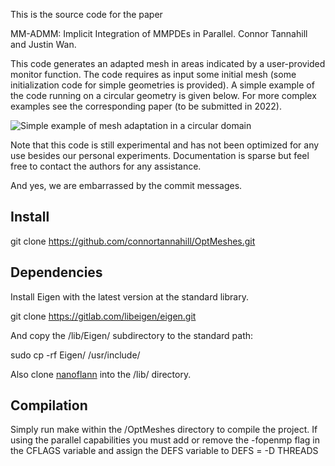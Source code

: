 This is the source code for the paper

MM-ADMM: Implicit Integration of MMPDEs in Parallel.
Connor Tannahill and Justin Wan.

This code generates an adapted mesh in areas indicated by a user-provided monitor function. The code requires as input some initial mesh (some initialization code for simple geometries is provided). A simple example of the code running on a circular geometry is given below. For more complex examples see the corresponding paper (to be submitted in 2022).

![Simple example of mesh adaptation in a circular domain](./MeshGif.gif)

Note that this code is still experimental and has not been optimized for any use besides our personal experiments. Documentation is sparse but feel free to contact the authors for any assistance.

And yes, we are embarrassed by the commit messages.

## Install

git clone https://github.com/connortannahill/OptMeshes.git  

## Dependencies

Install Eigen with the latest version at the standard library.  

git clone https://gitlab.com/libeigen/eigen.git  

And copy the /lib/Eigen/ subdirectory to the standard path:  

sudo cp -rf Eigen/ /usr/include/  

Also clone [nanoflann](https://github.com/jlblancoc/nanoflann.git) into the /lib/ directory.

## Compilation

Simply run make within the /OptMeshes directory to compile the project. If using the parallel capabilities you must add or remove the -fopenmp flag in the CFLAGS variable and assign the DEFS variable to DEFS = -D THREADS

